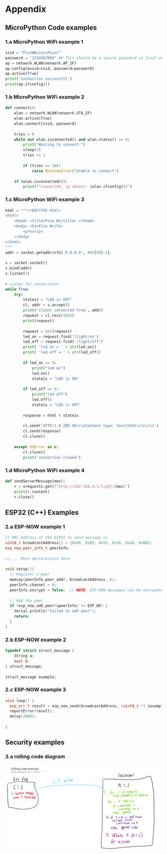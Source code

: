 # Appendix

## MicroPython Code examples
### 1.a MicroPython WiFi example 1
```python
ssid = "PicoWAccessPoint"
password = "1234567890" ## This should be a secure password in final version, this is for testing purposes ONLY
ap = network.WLAN(network.AP_IF)
ap.config(essid=ssid, password=password)
ap.active(True)
print('Connection successful')
print(ap.ifconfig())
```
### 1.b MicroPython WiFi example 2
```python
def connect():
    wlan = network.WLAN(network.STA_IF)
    wlan.active(True)
    wlan.connect(ssid, password)
    
    tries = 0
    while not wlan.isconnected() and wlan.status() >= 0:
        print("Waiting to connect:")
        sleep(1)
        tries += 1
        
        if (tries == 10):
            raise RuntimeError("Unable to connect")
        
    if (wlan.isconnected()):
        print(f"connected, ip adress: {wlan.ifconfig()}")
```

### 1.c MicroPython WiFi example 3
```python
html = """<!DOCTYPE html>
<html>
    <head> <title>Pico W</title> </head>
    <body> <h1>Pico W</h1>
        <p>%s</p>
    </body>
</html>
"""
addr = socket.getaddrinfo('0.0.0.0', 80)[0][-1]

s = socket.socket()
s.bind(addr)
s.listen(1)

# Listen for connections
while True:
    try:
        stateis = "LED is OFF"
        cl, addr = s.accept()
        print('client connected from', addr)
        request = cl.recv(1024)
        print(request)

        request = str(request)
        led_on = request.find('/light/on')
        led_off = request.find('/light/off')
        print( 'led on = ' + str(led_on))
        print( 'led off = ' + str(led_off))

        if led_on == 6:
            print("led on")
            led.on()
            stateis = "LED is ON"

        if led_off == 6:
            print("led off")
            led.off()
            stateis = "LED is OFF"

        response = html % stateis

        cl.send('HTTP/1.0 200 OK\r\nContent-type: text/html\r\n\r\n')
        cl.send(response)
        cl.close()

    except OSError as e:
        cl.close()
        print('connection closed')
```

### 1.d MicroPython WiFi example 4
```python
def sendServerMessage(mes):
    r = urequests.get(f"http://192.168.4.1/light/{mes}")
    print(r.content)
    r.close()
```

## ESP32 (C++) Examples
### 2.a ESP-NOW example 1
```c++
// MAC Address of the ESP32 to send message to
uint8_t broadcastAddress[] = {0x94, 0xB5, 0x55, 0x26, 0x44, 0xB8};
esp_now_peer_info_t peerInfo;

//.... More declarations here

void setup(){
  // Register a peer
  memcpy(peerInfo.peer_addr, broadcastAddress, 6);
  peerInfo.channel = 0;
  peerInfo.encrypt = false;  // NOTE: ESP-NOW messages can be encrypted

  // Add the peer
  if (esp_now_add_peer(&peerInfo) != ESP_OK) {
    Serial.println("Failed to add peer");
    return;
  }
}
```

### 2.b ESP-NOW example 2
```c++
typedef struct struct_message {
    String a;
    bool b;
} struct_message;

struct_message example;
```

### 2.c ESP-NOW example 3
```c++
void loop() {
  esp_err_t result = esp_now_send(broadcastAddress, (uint8_t *) &example, sizeof(LED_Off_Sig));
  reportError(result);
  delay(2000);

}
```

## Security examples
### 3.a rolling code diagram
![Rolling code diagram](./assets/rollingcode.png)